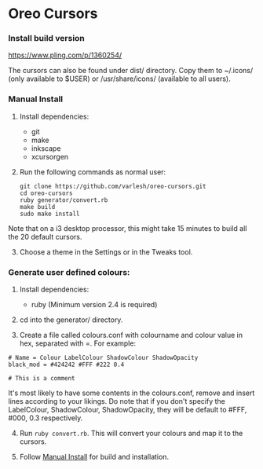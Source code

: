 # Oreo Cursors

### Install build version

https://www.pling.com/p/1360254/

The cursors can also be found under dist/ directory. Copy them to ~/.icons/ (only available to $USER) or /usr/share/icons/ (available to all users).

### Manual Install

1. Install dependencies:

    - git
    - make
    - inkscape
    - xcursorgen

2. Run the following commands as normal user:

    ```
    git clone https://github.com/varlesh/oreo-cursors.git
    cd oreo-cursors
    ruby generator/convert.rb
    make build
    sudo make install
    ```
Note that on a i3 desktop processor, this might take 15 minutes to build all the 20 default cursors.

3. Choose a theme in the Settings or in the Tweaks tool.

### Generate user defined colours:

1. Install dependencies:
    - ruby (Minimum version 2.4 is required)

2. cd into the generator/ directory.

3. Create a file called colours.conf with colourname and colour value in hex, separated with =. For example:

```
# Name = Colour LabelColour ShadowColour ShadowOpacity
black_mod = #424242 #FFF #222 0.4

# This is a comment
```
It's most likely to have some contents in the colours.conf, remove and insert lines according to your likings.
Do note that if you don't specify the LabelColour, ShadowColour, ShadowOpacity, they will be default to #FFF, #000, 0.3 respectively.

4. Run `ruby convert.rb`. This will convert your colours and map it to the cursors.

5. Follow [Manual Install](https://github.com/Souravgoswami/oreo-cursors#manual-install) for build and installation.
